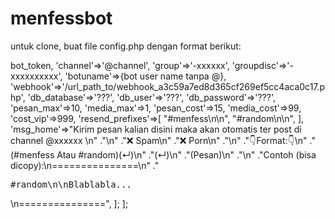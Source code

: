 # menfessbot

untuk clone, buat file config.php dengan format berikut:
<?php
return [
    'bot_token'=>bot_token,
    'channel'=>'@channel',
    'group'=>'-xxxxxx',
    'groupdisc'=>'-xxxxxxxxxx',
    'botuname'=>{bot user name tanpa @},
    'webhook'=>'/url_path_to/webhook_a3c59a7ed8d365cf269ef5cc4aca0c17.php',
    
    'db_database'=>'???',
    'db_user'=>'???',
    'db_password'=>'???',
    
    'pesan_max'=>10,
    'media_max'=>1,
    
    'pesan_cost'=>15,
    'media_cost'=>99,
    
    'cost_vip'=>999,
    
    'resend_prefixes'=>[
        "#menfess\n\n",
        "#random\n\n",
    ],

    'msg_home'=>"Kirim pesan kalian disini maka akan otomatis ter post di channel @xxxxxx \n"
        ."\n"
        ."❌ Spam\n"
        ."❌ Porn\n"
        ."\n"
        ."👇Format:👇\n"
        ."(#menfess Atau #random)(↵)\n"
        ."(↵)\n"
        ."(Pesan)\n"
        ."\n"
        ."Contoh (bisa dicopy):\n===============\n"
        ."<pre>#random\n\nBlablabla...</pre>\n===============",


];
];